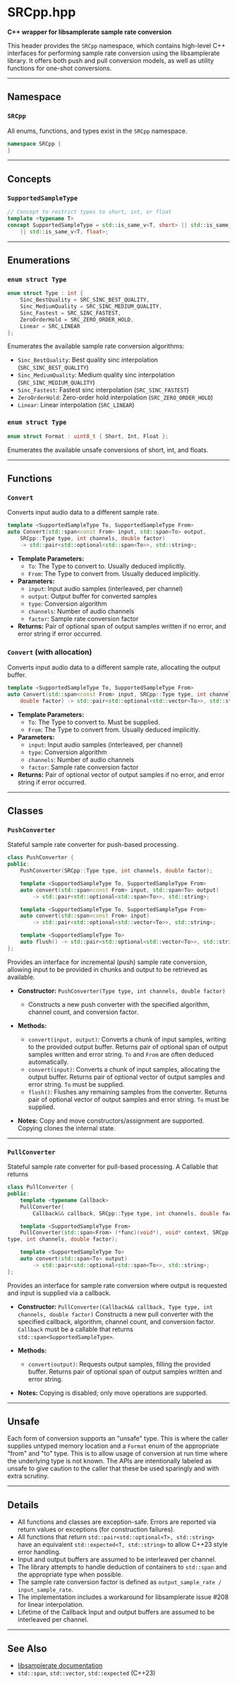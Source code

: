 # SRCpp.hpp

**C++ wrapper for libsamplerate sample rate conversion**

This header provides the `SRCpp` namespace, which contains high-level C++
interfaces for performing sample rate conversion using the libsamplerate
library. It offers both push and pull conversion models, as well as utility
functions for one-shot conversions.

---

## Namespace

### `SRCpp`

All enums, functions, and types exist in the `SRCpp` namespace.

```cpp
namespace SRCpp {
}
```

---

## Concepts

### `SupportedSampleType`

```cpp
// Concept to restrict types to short, int, or float
template <typename T>
concept SupportedSampleType = std::is_same_v<T, short> || std::is_same_v<T, int>
    || std::is_same_v<T, float>;
```

---

## Enumerations

### `enum struct Type`

```cpp
enum struct Type : int {
    Sinc_BestQuality = SRC_SINC_BEST_QUALITY,
    Sinc_MediumQuality = SRC_SINC_MEDIUM_QUALITY,
    Sinc_Fastest = SRC_SINC_FASTEST,
    ZeroOrderHold = SRC_ZERO_ORDER_HOLD,
    Linear = SRC_LINEAR
};
```

Enumerates the available sample rate conversion algorithms:

- `Sinc_BestQuality`: Best quality sinc interpolation (`SRC_SINC_BEST_QUALITY`)
- `Sinc_MediumQuality`: Medium quality sinc interpolation
(`SRC_SINC_MEDIUM_QUALITY`)
- `Sinc_Fastest`: Fastest sinc interpolation (`SRC_SINC_FASTEST`)
- `ZeroOrderHold`: Zero-order hold interpolation (`SRC_ZERO_ORDER_HOLD`)
- `Linear`: Linear interpolation (`SRC_LINEAR`)

### `enum struct Type`

```cpp
enum struct Format : uint8_t { Short, Int, Float };
```

Enumerates the available unsafe conversions of short, int, and floats.

---

## Functions

### `Convert`

Converts input audio data to a different sample rate.

```cpp
template <SupportedSampleType To, SupportedSampleType From>
auto Convert(std::span<const From> input, std::span<To> output,
    SRCpp::Type type, int channels, double factor)
    -> std::pair<std::optional<std::span<To>>, std::string>;
```

- **Template Parameters:**
    - `To`: The Type to convert to.  Usually deduced implicitly.
    - `From`: The Type to convert from.  Usually deduced implicitly.
- **Parameters:**
    - `input`: Input audio samples (interleaved, per channel)
    - `output`: Output buffer for converted samples
    - `type`: Conversion algorithm
    - `channels`: Number of audio channels
    - `factor`: Sample rate conversion factor
- **Returns:** Pair of optional span of output samples written if no error, and
error string if error occurred.

### `Convert` (with allocation)

Converts input audio data to a different sample rate, allocating the output
buffer.

```cpp
template <SupportedSampleType To, SupportedSampleType From>
auto Convert(std::span<const From> input, SRCpp::Type type, int channels,
    double factor) -> std::pair<std::optional<std::vector<To>>, std::string>;
```

- **Template Parameters:**
    - `To`: The Type to convert to. Must be supplied.
    - `From`: The Type to convert from.  Usually deduced implicitly.
- **Parameters:**
    - `input`: Input audio samples (interleaved, per channel)
    - `type`: Conversion algorithm
    - `channels`: Number of audio channels
    - `factor`: Sample rate conversion factor
- **Returns:** Pair of optional vector of output samples if no error, and error
string if error occurred.

---

## Classes

### `PushConverter`

Stateful sample rate converter for push-based processing.

```cpp
class PushConverter {
public:
    PushConverter(SRCpp::Type type, int channels, double factor);

    template <SupportedSampleType To, SupportedSampleType From>
    auto convert(std::span<const From> input, std::span<To> output)
        -> std::pair<std::optional<std::span<To>>, std::string>;

    template <SupportedSampleType To, SupportedSampleType From>
    auto convert(std::span<const From> input)
        -> std::pair<std::optional<std::vector<To>>, std::string>;

    template <SupportedSampleType To>
    auto flush() -> std::pair<std::optional<std::vector<To>>, std::string>;
};
```

Provides an interface for incremental (push) sample rate conversion, allowing
input to be provided in chunks and output to be retrieved as available.

- **Constructor:** `PushConverter(Type type, int channels, double factor)`
    - Constructs a new push converter with the specified algorithm, channel
count, and conversion factor.

- **Methods:**
    - `convert(input, output)`: Converts a chunk of input samples, writing to
the provided output buffer. Returns pair of optional span of output samples
written and error string.  `To` and `From` are often deduced automatically.
    - `convert(input)`: Converts a chunk of input samples, allocating the output
buffer. Returns pair of optional vector of output samples and error string. `To`
must be supplied.
    - `flush()`: Flushes any remaining samples from the converter.
        Returns pair of optional vector of output samples and error string. `To`
must be supplied.

- **Notes:** Copy and move constructors/assignment are supported. Copying clones
the internal state.

---

### `PullConverter`

Stateful sample rate converter for pull-based processing.  A Callable that
returns

```cpp
class PullConverter {
public:
    template <typename Callback>
    PullConverter(
        Callback&& callback, SRCpp::Type type, int channels, double factor);

    template <SupportedSampleType From>
    PullConverter(std::span<From> (*func)(void*), void* context, SRCpp::Type
type, int channels, double factor);

    template <SupportedSampleType To>
    auto convert(std::span<To> output)
        -> std::pair<std::optional<std::span<To>>, std::string>;
};
```

Provides an interface for sample rate conversion where output is requested and
input is supplied via a callback.

- **Constructor:** `PullConverter(Callback&& callback, Type type, int channels,
double factor)` Constructs a new pull converter with the specified callback,
algorithm, channel count, and conversion factor. `Callback` must be a callable
that returns `std::span<SupportedSampleType>`.

- **Methods:**
    - `convert(output)`: Requests output samples, filling the provided buffer.
        Returns pair of optional span of output samples written and error
string.

- **Notes:** Copying is disabled; only move operations are supported.

---

## Unsafe

Each form of conversion supports an "unsafe" type.  This is where the caller
supplies untyped memory location and a `Format` enum of the appropriate "from" and
"to" type.  This is to allow usage of conversion at run time where the
underlying type is not known.  The APIs are intentionally labeled as unsafe to
give caution to the caller that these be used sparingly and with extra scrutiny.

---

## Details

- All functions and classes are exception-safe. Errors are reported via return
values or exceptions (for construction failures).
- All functions that return `std::pair<std::optional<T>, std::string>` have an
equivalent `std::expected<T, std::string>` to allow C++23 style error handling.
- Input and output buffers are assumed to be interleaved per channel.
- The library attempts to handle deduction of containers to `std::span` and the
appropriate type when possible.
- The sample rate conversion factor is defined as `output_sample_rate /
input_sample_rate`.
- The implementation includes a workaround for libsamplerate issue #208 for
linear interpolation.
- Lifetime of the Callback Input and output buffers are assumed to be
interleaved per channel.

---

## See Also

- [libsamplerate documentation](http://www.mega-nerd.com/SRC/)
- `std::span`, `std::vector`, `std::expected` (C++23)
